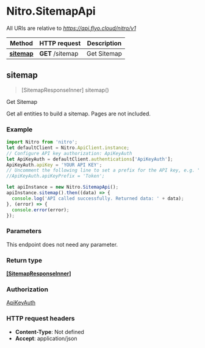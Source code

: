 # Nitro.SitemapApi

All URIs are relative to *https://api.flyo.cloud/nitro/v1*

Method | HTTP request | Description
------------- | ------------- | -------------
[**sitemap**](SitemapApi.md#sitemap) | **GET** /sitemap | Get Sitemap



## sitemap

> [SitemapResponseInner] sitemap()

Get Sitemap

Get all entities to build a sitemap. Pages are not included.

### Example

```javascript
import Nitro from 'nitro';
let defaultClient = Nitro.ApiClient.instance;
// Configure API key authorization: ApiKeyAuth
let ApiKeyAuth = defaultClient.authentications['ApiKeyAuth'];
ApiKeyAuth.apiKey = 'YOUR API KEY';
// Uncomment the following line to set a prefix for the API key, e.g. "Token" (defaults to null)
//ApiKeyAuth.apiKeyPrefix = 'Token';

let apiInstance = new Nitro.SitemapApi();
apiInstance.sitemap().then((data) => {
  console.log('API called successfully. Returned data: ' + data);
}, (error) => {
  console.error(error);
});

```

### Parameters

This endpoint does not need any parameter.

### Return type

[**[SitemapResponseInner]**](SitemapResponseInner.md)

### Authorization

[ApiKeyAuth](../README.md#ApiKeyAuth)

### HTTP request headers

- **Content-Type**: Not defined
- **Accept**: application/json

